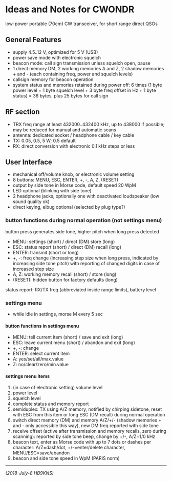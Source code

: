 # Ideas and Notes for CWONDR

low-power portable (70cm) CW transceiver, for short range direct QSOs

## General Features

- supply 4.5..12 V, optimized for 5 V (USB)
- power save mode with electronic squelch
- beacon mode: call sign transmission unless squelch open, pause
- 1 direct memory DM, 2 working memories A and Z, 2 shadow memories + and - (each containing freq, power and squelch levels)
- callsign memory for beacon operation
- system status and memories retained during power off: 6 times (1 byte power level + 1 byte squelch level + 3 byte freq offset in Hz + 1 byte status) = 36 bytes, plus 25 bytes for call sign

## RF section

- TRX freq range at least 432000..432400 kHz, up to 438000 if possible; may be reduced for manual and automatic scans
- antenna: dedicated socket / headphone cable / key cable
- TX: 0.05, 0.5, 5 W; 0.5 default
- RX: direct conversion with electronic 0.1 kHz steps or less

## User Interface

- mechanical off/volume knob, or electronic volume setting
- 8 buttons: MENU, ESC, ENTER, +, -, A, Z, (RESET)
- output by side tone in Morse code, default speed 20 WpM
- LED optional (blinking with side tone)
- 2 headphone jacks, optionally one with deactivated loudspeaker (low sound quality ok)
- direct keying, elbug optional (selected by plug type?)

### button functions during normal operation (not settings menu)

button press generates side tone, higher pitch when long press detected

- MENU: settings (short) / direct (DM) store (long)
- ESC: status report (short) / direct (DM) recall (long)
- ENTER: transmit (short or long)
- +, -: freq change (increasing step size when long press, indicated by increasing side tone pitch) with reporting of changed digits in case of increased step size
- A, Z: working memory recall (short) / store (long)
- (RESET): hidden button for factory defaults (long)

status report: RX/TX freq (abbreviated inside range limits), battery level

### settings menu

- while idle in settings, morse M every 5 sec

#### button functions in settings menu

- MENU: tell current item (short) / save and exit (long)
- ESC: leave current menu (short) / abandon and exit (long)
- +, -: change
- ENTER: select current item
- A: yes/set/all/max.value
- Z: no/clear/zero/min.value

#### settings menu items

1. (in case of electronic setting) volume level
2. power level
3. squelch level
4. complete status and memory report
5. semiduplex: TX using A/Z memory, notified by chirping sidetone, reset with ESC from this item or long ESC (DM recall) during normal operation
6. switch direct memory (DM) and memory A/Z/+/- (shadow memories + and - only accessible this way), new DM freq reported with side tone
7. receive offset (active after transmission and memory recalls, zero during scanning): reported by side tone beep, change by +/-, A/Z=1/0 kHz
8. beacon text, enter as Morse code with up to 7 dots or dashes per character: A/Z=dash/dot, +/-=enter/delete character, MENU/ESC=save/abandon
9. beacon and side tone speed in WpM (PARIS norm)

---

_(2018-July-8 HB9KNS)_
